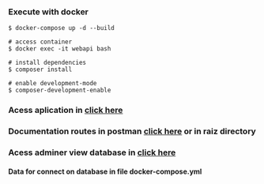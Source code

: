 ### Execute with docker
```
$ docker-compose up -d --build

# access container
$ docker exec -it webapi bash

# install dependencies
$ composer install

# enable development-mode
$ composer-development-enable
```

### Acess aplication in [click here](http://localhost:8094)

### Documentation routes in postman [click here](https://documenter.getpostman.com/view/7013209/UVeCQTxs) or in raiz directory

### Acess adminer view database in [click here](http://localhost:8081)
#### Data for connect on database in file docker-compose.yml

